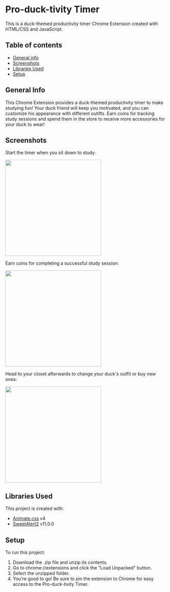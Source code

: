 # Pro-duck-tivity Timer
This is a duck-themed productivity timer Chrome Extension created with HTML/CSS and JavaScript.

## Table of contents
* [General info](#general-info)
* [Screenshots](#screenshots)
* [Libraries Used](#libraries-used)
* [Setup](#setup)

## General Info
This Chrome Extension provides a duck-themed productivity timer to make studying fun! Your duck friend will keep you motivated, and you can customize his appearance with different outifts. Earn coins for tracking study sessions and spend them in the store to receive more accessories for your duck to wear!

## Screenshots
Start the timer when you sit down to study:

<img src = "https://user-images.githubusercontent.com/29318811/118349709-4835d300-b520-11eb-9248-51719a236c34.png" width="300">

Earn coins for completing a successful study session:

<img src = "https://user-images.githubusercontent.com/29318811/118349739-87642400-b520-11eb-9eb4-3647bc16f8d1.png" width="300">

Head to your closet afterwards to change your duck's outfit or buy new ones:

<img src = "https://user-images.githubusercontent.com/29318811/118349836-2a1ca280-b521-11eb-9faa-3a45df51f1ae.png" width="300">

## Libraries Used
This project is created with:
* [Animate.css](https://animate.style/) v4
* [SweetAlert2](https://www.jsdelivr.com/package/npm/sweetalert2) v11.0.0

## Setup
To run this project:
1. Download the .zip file and unzip its contents.
2. Go to chrome://extensions and click the "Load Unpacked" button.
3. Select the unzipped folder.
4. You're good to go! Be sure to pin the extension to Chrome for easy access to the Pro-duck-tivity Timer.
